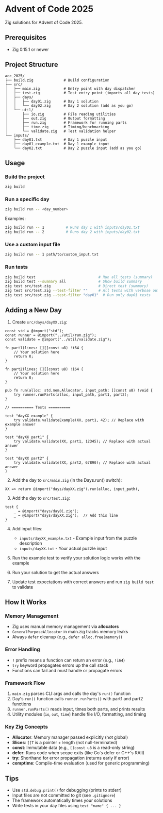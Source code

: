 # Advent of Code 2025

Zig solutions for Advent of Code 2025.

## Prerequisites

- Zig 0.15.1 or newer

## Project Structure

```
aoc_2025/
├── build.zig              # Build configuration
├── src/
│   ├── main.zig           # Entry point with day dispatcher
│   ├── test.zig           # Test entry point (imports all day tests)
│   ├── days/
│   │   ├── day01.zig      # Day 1 solution
│   │   └── day02.zig      # Day 2 solution (add as you go)
│   └── util/
│       ├── io.zig         # File reading utilities
│       ├── out.zig        # Output formatting
│       ├── run.zig        # Framework for running parts
│       ├── time.zig       # Timing/benchmarking
│       └── validate.zig   # Test validation helper
└── inputs/
    ├── day01.txt          # Day 1 puzzle input
    ├── day01_example.txt  # Day 1 example input
    └── day02.txt          # Day 2 puzzle input (add as you go)
```

## Usage

### Build the project
```bash
zig build
```

### Run a specific day
```bash
zig build run -- <day_number>
```

Examples:
```bash
zig build run -- 1          # Runs day 1 with inputs/day01.txt
zig build run -- 2          # Runs day 2 with inputs/day02.txt
```

### Use a custom input file
```bash
zig build run -- 1 path/to/custom_input.txt
```

### Run tests
```bash
zig build test                             # Run all tests (summary)
zig build test --summary all               # Show build summary
zig test src/test.zig                      # Direct test (summary)
zig test src/test.zig --test-filter ""     # All tests with verbose output
zig test src/test.zig --test-filter "day01"  # Run only day01 tests
```

## Adding a New Day

1. Create `src/days/dayXX.zig`:
```zig
const std = @import("std");
const runner = @import("../util/run.zig");
const validate = @import("../util/validate.zig");

fn part1(lines: [][]const u8) !i64 {
    // Your solution here
    return 0;
}

fn part2(lines: [][]const u8) !i64 {
    // Your solution here
    return 0;
}

pub fn run(alloc: std.mem.Allocator, input_path: []const u8) !void {
    try runner.runParts(alloc, input_path, part1, part2);
}

// ========== Tests ==========

test "dayXX example" {
    try validate.validateExample(XX, part1, 42); // Replace with example answer
}

test "dayXX part1" {
    try validate.validate(XX, part1, 12345); // Replace with actual answer
}

test "dayXX part2" {
    try validate.validate(XX, part2, 67890); // Replace with actual answer
}
```

2. Add the day to `src/main.zig` (in the Days.run() switch):
```zig
XX => return @import("days/dayXX.zig").run(alloc, input_path),
```

3. Add the day to `src/test.zig`:
```zig
test {
    _ = @import("days/day01.zig");
    _ = @import("days/dayXX.zig");  // Add this line
}
```

4. Add input files:
   - `inputs/dayXX_example.txt` - Example input from the puzzle description
   - `inputs/dayXX.txt` - Your actual puzzle input

5. Run the example test to verify your solution logic works with the example
6. Run your solution to get the actual answers
7. Update test expectations with correct answers and run `zig build test` to validate

## How It Works

### Memory Management
- Zig uses manual memory management via **allocators**
- `GeneralPurposeAllocator` in main.zig tracks memory leaks
- Always `defer` cleanup (e.g., `defer alloc.free(memory)`)

### Error Handling
- `!` prefix means a function can return an error (e.g., `!i64`)
- `try` keyword propagates errors up the call stack
- Functions can fail and must handle or propagate errors

### Framework Flow
1. `main.zig` parses CLI args and calls the day's `run()` function
2. Day's `run()` function calls `runner.runParts()` with part1 and part2 functions
3. `runner.runParts()` reads input, times both parts, and prints results
4. Utility modules (`io`, `out`, `time`) handle file I/O, formatting, and timing

### Key Zig Concepts
- **Allocator**: Memory manager passed explicitly (not global)
- **Slices**: `[]T` is a pointer + length (not null-terminated)
- **const**: Immutable data (e.g., `[]const u8` is a read-only string)
- **defer**: Runs code when scope exits (like Go's defer or C++'s RAII)
- **try**: Shorthand for error propagation (returns early if error)
- **comptime**: Compile-time evaluation (used for generic programming)

## Tips

- Use `std.debug.print()` for debugging (prints to stderr)
- Input files are not committed to git (see `.gitignore`)
- The framework automatically times your solutions
- Write tests in your day files using `test "name" { ... }`